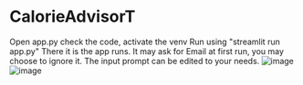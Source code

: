 # CalorieAdvisorT
Open app.py
check the code, activate the venv 
Run using "streamlit run app.py"
There it is the app runs.
It may ask for Email at first run, you may choose to ignore it.
The input prompt can be edited to your needs.
![image](https://github.com/SaiPartha20/CalorieAdvisorT/assets/143248083/a1ba1c30-9ee2-47e7-9b54-0ed31b12bd0b)
![image](https://github.com/SaiPartha20/CalorieAdvisorT/assets/143248083/d374bf85-6432-4cf7-a483-b4d6b8d9f818)
